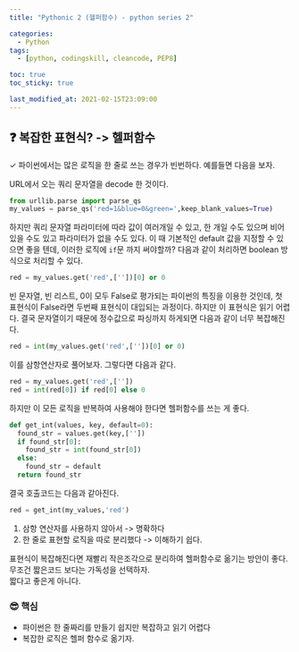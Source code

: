 ```yaml
---
title: "Pythonic 2 (헬퍼함수) - python series 2"

categories:
  - Python
tags:
  - [python, codingskill, cleancode, PEP8]

toc: true
toc_sticky: true

last_modified_at: 2021-02-15T23:09:00
---
```


## &#10067; 복잡한 표현식? -> 헬퍼함수

&#10003; 파이썬에서는 많은 로직을 한 줄로 쓰는 경우가 빈번하다. 예를들면 다음을 보자.

URL에서 오는 쿼리 문자열을 decode 한 것이다.

```py
from urllib.parse import parse_qs
my_values = parse_qs('red=1&blue=0&green=',keep_blank_values=True)
```

하지만 쿼리 문자열 파라미터에 따라 값이 여러개일 수 있고, 한 개일 수도 있으며 비어있을 수도 있고 파라미터가 없을 수도 있다. 이 때 기본적인 default 값을 지정할 수 있으면 좋을 텐데, 이러한 로직에 `if`문 까지 써야할까? 다음과 같이 처리하면 boolean 방식으로 처리할 수 있다.

```py
red = my_values.get('red',[''])[0] or 0
```

빈 문자열, 빈 리스트, 0이 모두 False로 평가되는 파이썬의 특징을 이용한 것인데, 첫 표현식이 False라면 두번째 표현식이 대입되는 과정이다. 하지만 이 표현식은 읽기 어렵다. 결국 문자열이기 때문에 정수값으로 파싱까지 하게되면 다음과 같이 너무 복잡해진다.

```py
red = int(my_values.get('red',[''])[0] or 0)
```

이를 삼항연산자로 풀어보자. 그렇다면 다음과 같다.

```py
red = my_values.get('red',[''])
red = int(red[0]) if red[0] else 0
```

하지만 이 모든 로직을 반복하여 사용해야 한다면 헬퍼함수를 쓰는 게 좋다.

```py
def get_int(values, key, default=0):
  found_str = values.get(key,[''])
  if found_str[0]:
    found_str = int(found_str[0])
  else:
    found_str = default
  return found_str
```

결국 호출코드는 다음과 같아진다.

```py
red = get_int(my_values,'red')
```

1. 삼항 연산자를 사용하지 않아서 -> 명확하다
2. 한 줄로 표현할 로직을 따로 분리했다 -> 이해하기 쉽다.

표현식이 복잡해진다면 재빨리 작은조각으로 분리하여 헬퍼함수로 옮기는 방안이 좋다.  
무조건 짧은코드 보다는 가독성을 선택하자.  
짧다고 좋은게 아니다.

### &#128526; 핵심

- 파이썬은 한 줄짜리를 만들기 쉽지만 복잡하고 읽기 어렵다
- 복잡한 로직은 헬퍼 함수로 옮기자.
